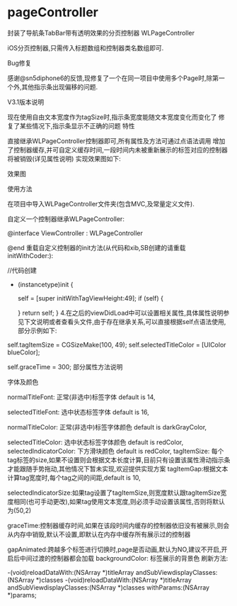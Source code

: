 # pageController
封装了导航条TabBar带有透明效果的分页控制器
WLPageController

iOS分页控制器,只需传入标题数组和控制器类名数组即可.

Bug修复

感谢@sn5diphone6的反馈,现修复了一个在同一项目中使用多个Page时,除第一个外,其他指示条出现偏移的问题.

V3.1版本说明

现在使用自由文本宽度作为tagSize时,指示条宽度能随文本宽度变化而变化了
修复了某些情况下,指示条显示不正确的问题
特性

直接继承WLPageController控制器即可,所有属性及方法可通过点语法调用
增加了控制器缓存,并可自定义缓存时间,一段时间内未被重新展示的标签对应的控制器将被销毁(详见属性说明)
实现效果图如下: 

效果图

使用方法

在项目中导入WLPageController文件夹(包含MVC,及常量定义文件).

自定义一个控制器继承WLPageController:

@interface ViewController : WLPageController


@end
重载自定义控制器的init方法(从代码和xib,SB创建的请重载initWithCoder:):

//代码创建
- (instancetype)init
{

    self = [super initWithTagViewHeight:49];
    if (self) {

    }
    return self;
}
4.在之后的viewDidLoad中可以设置相关属性,具体属性说明参见下文说明或者查看头文件,由于存在继承关系,可以直接根据self点语法使用,部分示例如下:

self.tagItemSize = CGSizeMake(100, 49);
self.selectedTitleColor = [UIColor blueColor];

self.graceTime = 300;
部分属性方法说明

字体及颜色

normalTitleFont: 正常(非选中)标签字体 default is 14,

selectedTitleFont: 选中状态标签字体 default is 16,

normalTitleColor: 正常(非选中)标签字体颜色 default is darkGrayColor,

selectedTitleColor: 选中状态标签字体颜色 default is redColor,
selectedIndicatorColor: 下方滑块颜色 default is redColor,
tagItemSize: 每个tag标签的size,如果不设置则会根据文本长度计算,目前只有设置该属性滑动指示条才能跟随手势拖动,其他情况下暂未实现,欢迎提供实现方案
tagItemGap:根据文本计算tag宽度时,每个tag之间的间距,default is 10,

selectedIndicatorSize:如果tag设置了tagItemSize,则宽度默认跟tagItemSize宽度相同(也可手动更改),如果tag使用文本宽度,则必须手动设置该属性,否则将默认为(50,2)

graceTime:控制器缓存时间,如果在该段时间内缓存的控制器依旧没有被展示,则会从内存中销毁,默认不设置,即默认在内存中缓存所有展示过的控制器

gapAnimated:跨越多个标签进行切换时,page是否动画,默认为NO,建议不开启,开启后中间过渡的控制器都会加载
backgroundColor: 标签展示的背景色
刷新方法:

-(void)reloadDataWith:(NSArray *)titleArray andSubViewdisplayClasses:(NSArray *)classes
-(void)reloadDataWith:(NSArray *)titleArray andSubViewdisplayClasses:(NSArray *)classes withParams:(NSArray *)params;